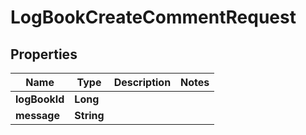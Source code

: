 

# LogBookCreateCommentRequest


## Properties

| Name | Type | Description | Notes |
|------------ | ------------- | ------------- | -------------|
|**logBookId** | **Long** |  |  |
|**message** | **String** |  |  |



